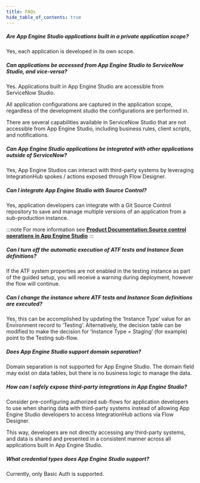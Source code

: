 ```yaml
---
title: FAQs
hide_table_of_contents: true
---
```


##### Are App Engine Studio applications built in a private application scope?
Yes, each application is developed in its own scope.

##### Can applications be accessed from App Engine Studio to ServiceNow Studio, and vice-versa?
Yes. Applications built in App Engine Studio are accessible from ServiceNow Studio.

All application configurations are captured in the application scope, regardless of the development studio the configurations are performed in.

There are several capabilities available in ServiceNow Studio that are not accessible from App Engine Studio, including business rules, client scripts, and notifications. 

##### Can App Engine Studio applications be integrated with other applications outside of ServiceNow?
Yes, App Engine Studios can interact with third-party systems by leveraging IntegrationHub spokes / actions exposed through Flow Designer.

##### Can I integrate App Engine Studio with Source Control?
Yes, application developers can integrate with a Git Source Control repository to save and manage multiple versions of an application from a sub-production instance.

:::note
For more information see **[Product Documentation:Source control operations in App Engine Studio](https://docs.servicenow.com/csh?topicname=source-control-operations.html&version=latest)**
:::

##### Can I turn off the automatic execution of ATF tests and Instance Scan definitions?
If the ATF system properties are not enabled in the testing instance as part of the guided setup, you will receive a warning during deployment, however the flow will continue. 

##### Can I change the instance where ATF tests and Instance Scan definitions are executed?
Yes, this can be accomplished by updating the ‘Instance Type’ value for an Environment record to ‘Testing’. Alternatively, the decision table can be modified to make the decision for ‘Instance Type = Staging’ (for example) point to the Testing sub-flow.

##### Does App Engine Studio support domain separation?
Domain separation is not supported for App Engine Studio. The domain field may exist on data tables, but there is no business logic to manage the data.

##### How can I safely expose third-party integrations in App Engine Studio?
Consider pre-configuring authorized sub-flows for application developers to use when sharing data with third-party systems instead of allowing App Engine Studio developers to access IntegrationHub actions via Flow Designer.

This way, developers are not directly accessing any third-party systems, and data is shared and presented in a consistent manner across all applications built in App Engine Studio.

##### What credential types does App Engine Studio support?
Currently, only Basic Auth is supported. 
